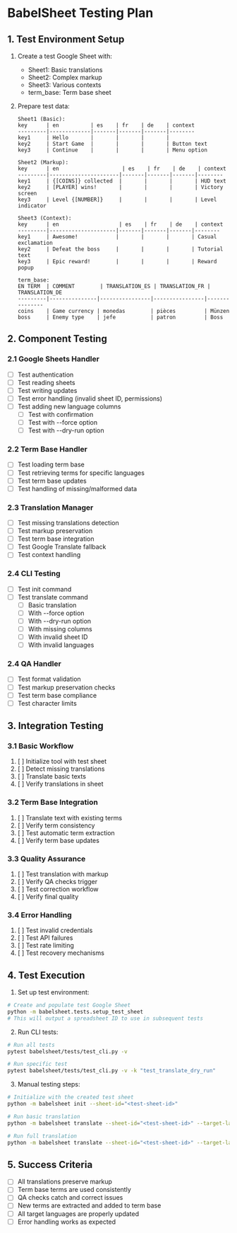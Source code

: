 # BabelSheet Testing Plan

## 1. Test Environment Setup
1. Create a test Google Sheet with:
   - Sheet1: Basic translations
   - Sheet2: Complex markup
   - Sheet3: Various contexts
   - term_base: Term base sheet

2. Prepare test data:
   ```
   Sheet1 (Basic):
   key      | en          | es    | fr    | de    | context
   ---------|-------------|-------|-------|-------|--------
   key1     | Hello       |       |       |       |
   key2     | Start Game  |       |       |       | Button text
   key3     | Continue    |       |       |       | Menu option

   Sheet2 (Markup):
   key      | en                    | es    | fr    | de    | context
   ---------|----------------------|-------|-------|-------|--------
   key1     | {[COINS]} collected  |       |       |       | HUD text
   key2     | [PLAYER] wins!       |       |       |       | Victory screen
   key3     | Level {[NUMBER]}     |       |       |       | Level indicator

   Sheet3 (Context):
   key      | en                   | es    | fr    | de    | context
   ---------|---------------------|-------|-------|-------|--------
   key1     | Awesome!            |       |       |       | Casual exclamation
   key2     | Defeat the boss     |       |       |       | Tutorial text
   key3     | Epic reward!        |       |       |       | Reward popup

   term_base:
   EN TERM  | COMMENT        | TRANSLATION_ES | TRANSLATION_FR | TRANSLATION_DE
   ---------|---------------|----------------|----------------|---------------
   coins    | Game currency | monedas        | pièces         | Münzen
   boss     | Enemy type    | jefe           | patron         | Boss
   ```

## 2. Component Testing

### 2.1 Google Sheets Handler
- [ ] Test authentication
- [ ] Test reading sheets
- [ ] Test writing updates
- [ ] Test error handling (invalid sheet ID, permissions)
- [ ] Test adding new language columns
  - [ ] Test with confirmation
  - [ ] Test with --force option
  - [ ] Test with --dry-run option

### 2.2 Term Base Handler
- [ ] Test loading term base
- [ ] Test retrieving terms for specific languages
- [ ] Test term base updates
- [ ] Test handling of missing/malformed data

### 2.3 Translation Manager
- [ ] Test missing translations detection
- [ ] Test markup preservation
- [ ] Test term base integration
- [ ] Test Google Translate fallback
- [ ] Test context handling

### 2.4 CLI Testing
- [ ] Test init command
- [ ] Test translate command
  - [ ] Basic translation
  - [ ] With --force option
  - [ ] With --dry-run option
  - [ ] With missing columns
  - [ ] With invalid sheet ID
  - [ ] With invalid languages

### 2.4 QA Handler
- [ ] Test format validation
- [ ] Test markup preservation checks
- [ ] Test term base compliance
- [ ] Test character limits

## 3. Integration Testing

### 3.1 Basic Workflow
1. [ ] Initialize tool with test sheet
2. [ ] Detect missing translations
3. [ ] Translate basic texts
4. [ ] Verify translations in sheet

### 3.2 Term Base Integration
1. [ ] Translate text with existing terms
2. [ ] Verify term consistency
3. [ ] Test automatic term extraction
4. [ ] Verify term base updates

### 3.3 Quality Assurance
1. [ ] Test translation with markup
2. [ ] Verify QA checks trigger
3. [ ] Test correction workflow
4. [ ] Verify final quality

### 3.4 Error Handling
1. [ ] Test invalid credentials
2. [ ] Test API failures
3. [ ] Test rate limiting
4. [ ] Test recovery mechanisms

## 4. Test Execution

1. Set up test environment:
```bash
# Create and populate test Google Sheet
python -m babelsheet.tests.setup_test_sheet
# This will output a spreadsheet ID to use in subsequent tests
```

2. Run CLI tests:
```bash
# Run all tests
pytest babelsheet/tests/test_cli.py -v

# Run specific test
pytest babelsheet/tests/test_cli.py -v -k "test_translate_dry_run"
```

3. Manual testing steps:
```bash
# Initialize with the created test sheet
python -m babelsheet init --sheet-id="<test-sheet-id>"

# Run basic translation
python -m babelsheet translate --sheet-id="<test-sheet-id>" --target-langs="es"

# Run full translation
python -m babelsheet translate --sheet-id="<test-sheet-id>" --target-langs="es,fr,de"
```

## 5. Success Criteria

- [ ] All translations preserve markup
- [ ] Term base terms are used consistently
- [ ] QA checks catch and correct issues
- [ ] New terms are extracted and added to term base
- [ ] All target languages are properly updated
- [ ] Error handling works as expected 
